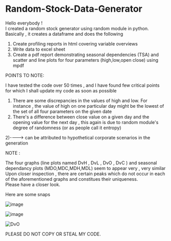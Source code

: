 # Random-Stock-Data-Generator


Hello everybody !  
I created a random stock generator using random module in python. Basically , it creates a dataframe and does the following   
1) Create profiling reports in html covering variable overviews   
2) Write data to excel sheet   
3) Create a pdf report demonstrating seasonal dependencies (TSA) and scatter and line plots for four parameters (high,low,open close) using mpdf  

POINTS TO NOTE:   

 I have tested the code over 50 times , and I have found few critical points for which I shall update my code as soon as possible  
 
 1) There are some discrepancies in the values of high and low. For instance , the value of high on one particular day might be the lowest of the set of all four parameters on the given date  
 2) There's a difference between close value on a given day and the opening value for the next day , this again is due to random module's degree of randomness (or as people call it entropy)  
 
 2)----> can be attributed to hypothetical corporate scenarios in the generation   
 
 NOTE :  
 
 The four graphs (line plots named DvH , DvL , DvO , DvC ) and seasonal dependancy plots (MDO,MDC,MDH,MDL) seem to appear very , very similar  
 Upon closer inspection , there are certain peaks which do not occur in each of the aforementioned graphs and constitues their uniqueness.  
 Please have a closer look.  
 
 Here are some snaps 
 
 ![image](https://user-images.githubusercontent.com/97246536/213772913-37d911a7-da4d-4be7-a084-288f1a05872d.png)
 
 ![image](https://user-images.githubusercontent.com/97246536/213773089-81a0356d-85f6-4fb6-88c9-9a7c601b5132.png)

![DvO](https://user-images.githubusercontent.com/97246536/213773145-93f7a791-0a87-4012-8308-e80438257bff.png)

PLEASE DO NOT COPY OR STEAL MY CODE.   

